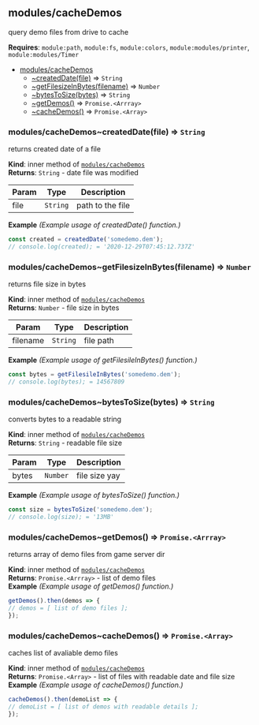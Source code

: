 <a name="module_modules/cacheDemos"></a>

## modules/cacheDemos
query demo files from drive to cache

**Requires**: <code>module:path</code>, <code>module:fs</code>, <code>module:colors</code>, <code>module:modules/printer</code>, <code>module:modules/Timer</code>  

* [modules/cacheDemos](#module_modules/cacheDemos)
    * [~createdDate(file)](#module_modules/cacheDemos..createdDate) ⇒ <code>String</code>
    * [~getFilesizeInBytes(filename)](#module_modules/cacheDemos..getFilesizeInBytes) ⇒ <code>Number</code>
    * [~bytesToSize(bytes)](#module_modules/cacheDemos..bytesToSize) ⇒ <code>String</code>
    * [~getDemos()](#module_modules/cacheDemos..getDemos) ⇒ <code>Promise.&lt;Arrray&gt;</code>
    * [~cacheDemos()](#module_modules/cacheDemos..cacheDemos) ⇒ <code>Promise.&lt;Array&gt;</code>

<a name="module_modules/cacheDemos..createdDate"></a>

### modules/cacheDemos~createdDate(file) ⇒ <code>String</code>
returns created date of a file

**Kind**: inner method of [<code>modules/cacheDemos</code>](#module_modules/cacheDemos)  
**Returns**: <code>String</code> - date file was modified  

| Param | Type | Description |
| --- | --- | --- |
| file | <code>String</code> | path to the file |

**Example** *(Example usage of createdDate() function.)*  
```js
const created = createdDate('somedemo.dem');
// console.log(created); = '2020-12-29T07:45:12.737Z'
```
<a name="module_modules/cacheDemos..getFilesizeInBytes"></a>

### modules/cacheDemos~getFilesizeInBytes(filename) ⇒ <code>Number</code>
returns file size in bytes

**Kind**: inner method of [<code>modules/cacheDemos</code>](#module_modules/cacheDemos)  
**Returns**: <code>Number</code> - file size in bytes  

| Param | Type | Description |
| --- | --- | --- |
| filename | <code>String</code> | file path |

**Example** *(Example usage of getFilesileInBytes() function.)*  
```js
const bytes = getFilesileInBytes('somedemo.dem');
// console.log(bytes); = 14567809
```
<a name="module_modules/cacheDemos..bytesToSize"></a>

### modules/cacheDemos~bytesToSize(bytes) ⇒ <code>String</code>
converts bytes to a readable string

**Kind**: inner method of [<code>modules/cacheDemos</code>](#module_modules/cacheDemos)  
**Returns**: <code>String</code> - readable file size  

| Param | Type | Description |
| --- | --- | --- |
| bytes | <code>Number</code> | file size yay |

**Example** *(Example usage of bytesToSize() function.)*  
```js
const size = bytesToSize('somedemo.dem');
// console.log(size); = '13MB'
```
<a name="module_modules/cacheDemos..getDemos"></a>

### modules/cacheDemos~getDemos() ⇒ <code>Promise.&lt;Arrray&gt;</code>
returns array of demo files from game server dir

**Kind**: inner method of [<code>modules/cacheDemos</code>](#module_modules/cacheDemos)  
**Returns**: <code>Promise.&lt;Arrray&gt;</code> - list of demo files  
**Example** *(Example usage of getDemos() function.)*  
```js
getDemos().then(demos => {
// demos = [ list of demo files ];
});
```
<a name="module_modules/cacheDemos..cacheDemos"></a>

### modules/cacheDemos~cacheDemos() ⇒ <code>Promise.&lt;Array&gt;</code>
caches list of avaliable demo files

**Kind**: inner method of [<code>modules/cacheDemos</code>](#module_modules/cacheDemos)  
**Returns**: <code>Promise.&lt;Array&gt;</code> - list of files with readable date and file size  
**Example** *(Example usage of cacheDemos() function.)*  
```js
cacheDemos().then(demoList => {
// demoList = [ list of demos with readable details ];
});
```
